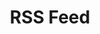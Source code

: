 ---
href: "/feed.xml"
href_class: "text-success"
title: "RSS Feed"
icon_class: "far fa-rss"
sort_order: 5
---
